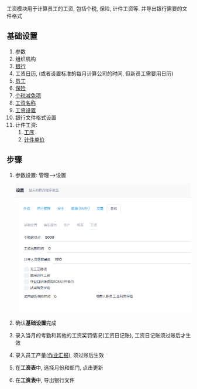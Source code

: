 工资模块用于计算员工的工资, 包括个税, 保险, 计件工资等.  并导出银行需要的文件格式

## 基础设置

1. 参数
2. 组织机构
3. [银行](../Financial/bank.md)
4. 工资[日历](../../Production/Calendars.md), (或者设置标准的每月计算公司的时间, 但新员工需要用日历)
5. [员工](../Employees.md)
6. [保险](Insurances.md)
7. [个税减免项](TaxExemptions.md)
8. [工资名称](PayrollItem.md)
9. [工资设置](PayrollSetup.md)
10. 银行文件格式设置
11. 计件工资:
    1. [工序](../../Production/Operations.md)
    2. [计件单价](PieceworkPrice.md)

## 步骤

1. 参数设置: 管理-->设置
   
   ![Image 20210808074251019](image-20210808074251019.png)

2. 确认**基础设置**完成

3. 录入当月的考勤和其他的工资奖罚情况(工资日记账), 工资日记账须过账后才生效

4. 录入员工产量([作业汇报](../../Production/JobReport.md)), 须过账后生效

5. 在**工资表**中, 选择月份和部门, 点击更新

6. 在**工资表**中, 导出银行文件
